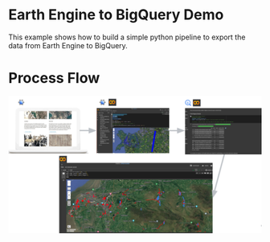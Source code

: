 # Earth Engine to BigQuery Demo

This example shows how to build a simple python pipeline to export the data from Earth Engine
to BigQuery.  

# Process Flow
![Preview](./Processflow.png)


